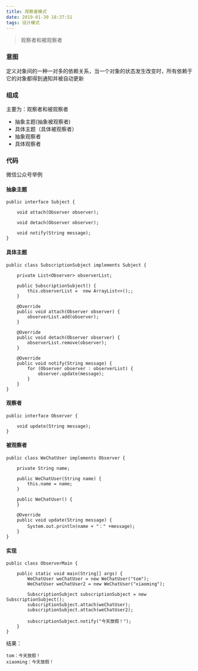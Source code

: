 ```yaml
---
title: 观察者模式
date: 2019-01-30 18:37:51
tags: 设计模式
---
```


> 观察者和被观察者

### 意图

定义对象间的一种一对多的依赖关系，当一个对象的状态发生改变时，所有依赖于它的对象都得到通知并被自动更新

### 组成

主要为：观察者和被观察者


- 抽象主题(抽象被观察者)
- 具体主题（具体被观察者）
- 抽象观察者
- 具体观察者

<!--more-->
### 代码

微信公众号举例

#### 抽象主题
```
public interface Subject {

    void attach(Observer observer);

    void detach(Observer observer);

    void notify(String message);
}
```
#### 具体主题

```
public class SubscriptionSubject implements Subject {

    private List<Observer> observerList;

    public SubscriptionSubject() {
        this.observerList =  new ArrayList<>();;
    }

    @Override
    public void attach(Observer observer) {
        observerList.add(observer);
    }

    @Override
    public void detach(Observer observer) {
        observerList.remove(observer);
    }

    @Override
    public void notify(String message) {
        for (Observer observer : observerList) {
            observer.update(message);
        }
    }
}
```
####  观察者
``` 
public interface Observer {

    void update(String message);
}
```

#### 被观察者

```
public class WeChatUser implements Observer {

    private String name;

    public WeChatUser(String name) {
        this.name = name;
    }

    public WeChatUser() {
    }

    @Override
    public void update(String message) {
        System.out.println(name + "：" +message);
    }
}
```

#### 实现

```
public class ObserverMain {

    public static void main(String[] args) {
        WeChatUser weChatUser = new WeChatUser("tom");
        WeChatUser weChatUser2 = new WeChatUser("xiaoming");

        SubscriptionSubject subscriptionSubject = new SubscriptionSubject();
        subscriptionSubject.attach(weChatUser);
        subscriptionSubject.attach(weChatUser2);

        subscriptionSubject.notify("今天放假！");
    }
}
```

结果：
```
tom：今天放假！
xiaoming：今天放假！
```

